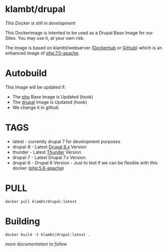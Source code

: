# klambt/drupal

*This Docker is still in development*

This Dockerimage is intented to be used as a Drupal Base Image for our Sites. You may use it, at your own risk.

The Image is based on klambt/webserver ([Dockerhub](https://hub.docker.com/r/klambt/webserver/) or [Github](https://github.com/klambt/docker_webserver)) which is an enhanced image of [php:7.0-apache](https://hub.docker.com/_/php/).

Autobuild
======
This Image will be updated if:
* The [php](https://hub.docker.com/_/php/) Base Image is Updated (hook)
* The [drupal](https://hub.docker.com/_/drupal/) Image is Updated (hook)
* We change it in github

TAGS
======
* latest - currently drupal 7 for development purposes
* drupal-8 - Latest [Drupal 8.x](https://www.drupal.org/8) Version
* thunder  - Latest [Thunder](http://www.thunder.org) Version 
* drupal-7 - Latest Drupal 7.x Version
* drupal-6 - Drupal 6 Version - Just to test if we can be flexible with this docker ([php:5.6-apache](https://hub.docker.com/_/php/))

PULL
=======
```docker pull klambt/drupal:latest```

Building
========

```docker build -t klambt/drupal:latest .```

*more documentation to follow*

